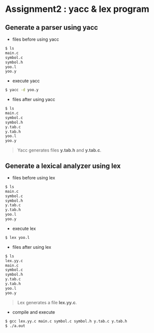 # Assignment2 : yacc & lex program

## Generate a parser using yacc

* files before using yacc

```sh
$ ls
main.c
symbol.c
symbol.h
yoo.l
yoo.y
```

* execute yacc

```sh
$ yacc -d yoo.y
```

* files after using yacc

```sh
$ ls
main.c
symbol.c
symbol.h
y.tab.c
y.tab.h
yoo.l
yoo.y
```

> Yacc generates files __y.tab.h__ and __y.tab.c__.

## Generate a lexical analyzer using lex

* files before using lex

```sh
$ ls
main.c
symbol.c
symbol.h
y.tab.c
y.tab.h
yoo.l
yoo.y
```

* execute lex

```sh
$ lex yoo.l
```

* files after using lex

```sh
$ ls
lex.yy.c
main.c
symbol.c
symbol.h
y.tab.c
y.tab.h
yoo.l
yoo.y
```

> Lex generates a file __lex.yy.c__.

* compile and execute

```sh
$ gcc lex.yy.c main.c symbol.c symbol.h y.tab.c y.tab.h
$ ./a.out
```

